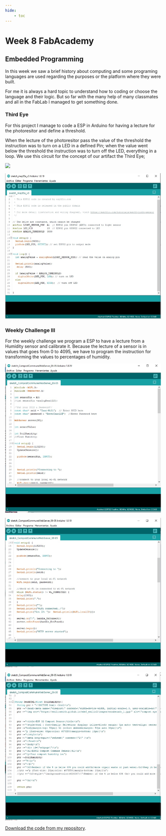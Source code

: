 ```yaml
---
hide:
    - toc
---
```


# Week 8 FabAcademy

## Embedded Programming
In this week we saw a brief history about computing and some programing languages are used regarding the purposes or the platform where they were built.

For me it is always a hard topic to understand how to coding or choose the language and their logic. But so far with the many help of many classmates and all in the FabLab I managed to get something done.

### Third Eye
For this project I manage to code a ESP in Arduino for having a lecture for the photoresitor and define a threshold.

When the lecture of the photoresitor pass the value of the threshold the instruction was to turn on a LED in a defined Pin; when the value went below the threshold the instruction was to turn off the LED, everything in a loop.
We use this circuit for the concept of our artifact the Third Eye;

![](../images/W6_8.gif)


![](../images/W8_1.jpg)


### Weekly Challenge III
For the weekly challenge we program a ESP to have a lecture from a Humidity sensor and calibrate it. Because the lecture of a sensor is in values that goes from 0 to 4095, we have to program the instruction for transforming the values to percentages of humidity.

![](../images/W8_2.jpg)

![](../images/W8_3.jpg)

![](../images/W8_4.jpg)

[Download the code from my repository](https://github.com/emiliosmith/Compost-Sensor-code.git).
